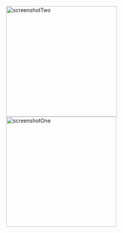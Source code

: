 <img width="296" alt="screenshotTwo" src="https://github.com/user-attachments/assets/a18939ec-e8cb-4ee9-a1fa-4911a848e4dc" />
<img width="295" alt="screenshotOne" src="https://github.com/user-attachments/assets/e2492c92-f58f-4d84-ac6e-2e23eb13314b" />
